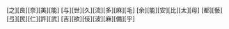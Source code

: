 [之][良][奈][美][能] [与][世][久][流][多][麻][毛] [余][能][安][比][太][母] [都][藝][弖][民][仁][許][武] [吉][欲][伎][波][麻][備][乎]
